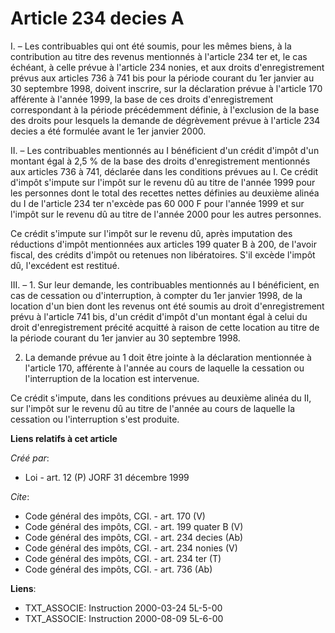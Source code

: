 # Article 234 decies A

I. – Les contribuables qui ont été soumis, pour les mêmes biens, à la contribution au titre des revenus mentionnés à
l'article 234 ter et, le cas échéant, à celle prévue à l'article 234 nonies, et aux droits d'enregistrement prévus aux
articles 736 à 741 bis pour la période courant du 1er janvier au 30 septembre 1998, doivent inscrire, sur la déclaration
prévue à l'article 170 afférente à l'année 1999, la base de ces droits d'enregistrement correspondant à la période
précédemment définie, à l'exclusion de la base des droits pour lesquels la demande de dégrèvement prévue à l'article 234
decies a été formulée avant le 1er janvier 2000.

II. – Les contribuables mentionnés au I bénéficient d'un crédit d'impôt d'un montant égal à 2,5 % de la base des droits
d'enregistrement mentionnés aux articles 736 à 741, déclarée dans les conditions prévues au I. Ce crédit d'impôt s'impute sur
l'impôt sur le revenu dû au titre de l'année 1999 pour les personnes dont le total des recettes nettes définies au deuxième
alinéa du I de l'article 234 ter n'excède pas 60 000 F pour l'année 1999 et sur l'impôt sur le revenu dû au titre de l'année
2000 pour les autres personnes.

Ce crédit s'impute sur l'impôt sur le revenu dû, après imputation des réductions d'impôt mentionnées aux articles 199 quater
B à 200, de l'avoir fiscal, des crédits d'impôt ou retenues non libératoires. S'il excède l'impôt dû, l'excédent est
restitué.

III. – 1. Sur leur demande, les contribuables mentionnés au I bénéficient, en cas de cessation ou d'interruption, à compter
du 1er janvier 1998, de la location d'un bien dont les revenus ont été soumis au droit d'enregistrement prévu à l'article 741
bis, d'un crédit d'impôt d'un montant égal à celui du droit d'enregistrement précité acquitté à raison de cette location au
titre de la période courant du 1er janvier au 30 septembre 1998.

2. La demande prévue au 1 doit être jointe à la déclaration mentionnée à l'article 170, afférente à l'année au cours de
laquelle la cessation ou l'interruption de la location est intervenue.

Ce crédit s'impute, dans les conditions prévues au deuxième alinéa du II, sur l'impôt sur le revenu dû au titre de l'année au
cours de laquelle la cessation ou l'interruption s'est produite.

**Liens relatifs à cet article**

_Créé par_:

  - Loi - art. 12 (P) JORF 31 décembre 1999

_Cite_:

  - Code général des impôts, CGI. - art. 170 (V)
  - Code général des impôts, CGI. - art. 199 quater B (V)
  - Code général des impôts, CGI. - art. 234 decies (Ab)
  - Code général des impôts, CGI. - art. 234 nonies (V)
  - Code général des impôts, CGI. - art. 234 ter (T)
  - Code général des impôts, CGI. - art. 736 (Ab)

**Liens**:

  - TXT_ASSOCIE: Instruction 2000-03-24 5L-5-00
  - TXT_ASSOCIE: Instruction 2000-08-09 5L-6-00
